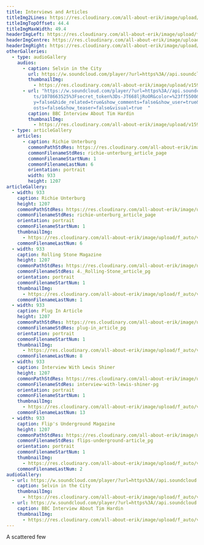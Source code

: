 ```yaml
---
title: Interviews and Articles
titleImg2Lines: https://res.cloudinary.com/all-about-erik/image/upload/f_auto/v1594673320/Archives/23.%20Interviews%20and%20Articles/interviews.png
titleImgTopOffset: 44.4
titleImgMaxWidth: 49.4
headerImgLeft: https://res.cloudinary.com/all-about-erik/image/upload/f_auto/v1594673281/Archives/23.%20Interviews%20and%20Articles/header-images/interviews-and-articles_header-img1_left.jpg
headerImgCentre: https://res.cloudinary.com/all-about-erik/image/upload/f_auto/v1594673282/Archives/23.%20Interviews%20and%20Articles/header-images/interviews-and-articles_header-img2_center.jpg
headerImgRight: https://res.cloudinary.com/all-about-erik/image/upload/f_auto/v1594673281/Archives/23.%20Interviews%20and%20Articles/header-images/interviews-and-articles_header-img3_right.jpg
otherGalleries:
  - type: audioGallery
    audios:
      - caption: Selvin in the City
        url: https://w.soundcloud.com/player/?url=https%3A//api.soundcloud.com/playlists/1078676299&color=%23ff5500&auto_play=false&hide_related=true&show_comments=false&show_user=true&show_reposts=false&show_teaser=false&visual=true
        thumbnailImg:
          - https://res.cloudinary.com/all-about-erik/image/upload/v1594674468/Archives/23.%20Interviews%20and%20Articles/thumbnail-images/1_Selvin-In-The-City_icon.jpg
      - url: "https://w.soundcloud.com/player/?url=https%3A//api.soundcloud.com/playlis\
          ts/1078663525%3Fsecret_token%3Ds-JT668ljRoOR&color=%23ff5500&auto_pla\
          y=false&hide_related=true&show_comments=false&show_user=true&show_rep\
          osts=false&show_teaser=false&visual=true  "
        caption: BBC Interview About Tim Hardin
        thumbnailImg:
          - https://res.cloudinary.com/all-about-erik/image/upload/v1594674468/Archives/23.%20Interviews%20and%20Articles/thumbnail-images/5_BBC-Interview_icon.jpg
  - type: articleGallery
    articles:
      - caption: Richie Unterburg
        commonPathStdRes: https://res.cloudinary.com/all-about-erik/image/upload/f_auto/v1594765486/Archives/23.%20Interviews%20and%20Articles/2.%20Richie%20Unterburg%20article/
        commonFilenameStdRes: richie-unterburg_article_page
        commonFilenameStartNum: 1
        commonFilenameLastNum: 6
        orientation: portrait
        width: 933
        height: 1207
articleGallery:
  - width: 933
    caption: Richie Unterburg
    height: 1207
    commonPathStdRes: https://res.cloudinary.com/all-about-erik/image/upload/f_auto/v1594765486/Archives/23.%20Interviews%20and%20Articles/2.%20Richie%20Unterburg%20article/
    commonFilenameStdRes: richie-unterburg_article_page
    orientation: portrait
    commonFilenameStartNum: 1
    thumbnailImg:
      - https://res.cloudinary.com/all-about-erik/image/upload/f_auto/v1594674468/Archives/23.%20Interviews%20and%20Articles/thumbnail-images/2_Richie-Unterberger-Interview_icon.jpg
    commonFilenameLastNum: 6
  - width: 933
    caption: Rolling Stone Magazine
    height: 1207
    commonPathStdRes: https://res.cloudinary.com/all-about-erik/image/upload/v1594771431/Archives/23.%20Interviews%20and%20Articles/
    commonFilenameStdRes: 4._Rolling-Stone_article_pg
    orientation: portrait
    commonFilenameStartNum: 1
    thumbnailImg:
      - https://res.cloudinary.com/all-about-erik/image/upload/f_auto/v1594855160/Archives/23.%20Interviews%20and%20Articles/thumbnail-images/4-Rolling-Stone-Magazine_icon.png
    commonFilenameLastNum: 1
  - width: 933
    caption: Plug In Article
    height: 1207
    commonPathStdRes: https://res.cloudinary.com/all-about-erik/image/upload/f_auto/v1594770476/Archives/23.%20Interviews%20and%20Articles/6.%20Plug%20In%20Article/
    commonFilenameStdRes: plug-in_article_pg
    orientation: portrait
    commonFilenameStartNum: 1
    thumbnailImg:
      - https://res.cloudinary.com/all-about-erik/image/upload/f_auto/v1594674468/Archives/23.%20Interviews%20and%20Articles/thumbnail-images/6_Plug-In-Article_icon.jpg
    commonFilenameLastNum: 8
  - width: 933
    caption: Interview With Lewis Shiner
    height: 1207
    commonPathStdRes: https://res.cloudinary.com/all-about-erik/image/upload/f_auto/v1594770471/Archives/23.%20Interviews%20and%20Articles/7.%20Interview%20With%20Lewis%20Shiner/
    commonFilenameStdRes: interview-with-lewis-shiner-pg
    orientation: portrait
    commonFilenameStartNum: 1
    thumbnailImg:
      - https://res.cloudinary.com/all-about-erik/image/upload/f_auto/v1594674469/Archives/23.%20Interviews%20and%20Articles/thumbnail-images/7_Interview-with-Lewis-Shiner_icon.jpg
    commonFilenameLastNum: 13
  - width: 933
    caption: Flip's Underground Magazine
    height: 1207
    commonPathStdRes: https://res.cloudinary.com/all-about-erik/image/upload/f_auto/v1594770477/Archives/23.%20Interviews%20and%20Articles/8.%20Flips%20Underground%20Magazine%20Article/
    commonFilenameStdRes: flips-underground-article_pg
    orientation: portrait
    commonFilenameStartNum: 1
    thumbnailImg:
      - https://res.cloudinary.com/all-about-erik/image/upload/f_auto/v1594674469/Archives/23.%20Interviews%20and%20Articles/thumbnail-images/8_Flips-underground_icon.jpg
    commonFilenameLastNum: 2
audioGallery:
  - url: https://w.soundcloud.com/player/?url=https%3A//api.soundcloud.com/playlists/1078676299&color=%23ff5500&auto_play=false&hide_related=true&show_comments=false&show_user=true&show_reposts=false&show_teaser=false&visual=true
    caption: Selvin in the City
    thumbnailImg:
      - https://res.cloudinary.com/all-about-erik/image/upload/f_auto/v1594674468/Archives/23.%20Interviews%20and%20Articles/thumbnail-images/1_Selvin-In-The-City_icon.jpg
  - url: https://w.soundcloud.com/player/?url=https%3A//api.soundcloud.com/playlists/1078663525%3Fsecret_token%3Ds-JT668ljRoOR&color=%23ff5500&auto_play=false&hide_related=true&show_comments=false&show_user=true&show_reposts=false&show_teaser=false&visual=true
    caption: BBC Interview About Tim Hardin
    thumbnailImg:
      - https://res.cloudinary.com/all-about-erik/image/upload/f_auto/v1594674468/Archives/23.%20Interviews%20and%20Articles/thumbnail-images/5_BBC-Interview_icon.jpg
---
```

A scattered few